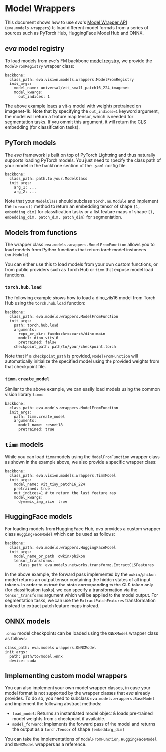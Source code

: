 # Model Wrappers


This document shows how to use *eva*'s [Model Wrapper API](../../reference/core/models/networks.md#wrappers) (`eva.models.wrappers`) to load different model formats from a series of sources such as PyTorch Hub, HuggingFace Model Hub and ONNX.

## *eva* model registry
To load models from *eva*'s FM backbone [model registry](./model_registry.md), we provide the `ModelFromRegistry` wrapper class:

```
backbone:
  class_path: eva.vision.models.wrappers.ModelFromRegistry
  init_args:
    model_name: universal/vit_small_patch16_224_imagenet
    model_kwargs:
      out_indices: 1
```
The above example loads a vit-s model with weights pretrained on imagenet-1k. Note that by specifying the `out_indices=1` keyword argument, the model will return a feature map tensor, which is needed for segmentation tasks. If you ommit this argument, it will return the CLS embedding (for classification tasks).

## PyTorch models
The *eva* framework is built on top of PyTorch Lightning and thus naturally supports loading PyTorch models.
You just need to specify the class path of your model in the backbone section of the `.yaml` config file.

```
backbone:
  class_path: path.to.your.ModelClass
  init_args:
    arg_1: ...
    arg_2: ...
```

Note that your `ModelClass` should subclass `torch.nn.Module` and implement the `forward()` method to return an embedding tensor of shape `[1, embedding_dim]` for classification tasks or a list feature maps of shape `[1, embedding_dim, patch_dim, patch_dim]` for segmentation.

## Models from functions
The wrapper class `eva.models.wrappers.ModelFromFunction` allows you to load models from Python functions that return torch model instances (`nn.Module`).

You can either use this to load models from your own custom functions, or from public providers such as Torch Hub or `timm` that expose model load functions.

### `torch.hub.load`
The following example shows how to load a dino_vits16 model from Torch Hub using the `torch.hub.load` function:
```
backbone:
  class_path: eva.models.wrappers.ModelFromFunction
  init_args:
    path: torch.hub.load
    arguments:
      repo_or_dir: facebookresearch/dino:main
      model: dino_vits16
      pretrained: false
    checkpoint_path: path/to/your/checkpoint.torch
```

Note that if a `checkpoint_path` is provided, `ModelFromFunction` will automatically initialize the specified model using the provided weights from that checkpoint file.

### `timm.create_model`
Similar to the above example, we can easily load models using the common vision library `timm`:
```
backbone:
  class_path: eva.models.wrappers.ModelFromFunction
  init_args:
    path: timm.create_model
    arguments:
      model_name: resnet18
      pretrained: true
```

## `timm` models
While you can load `timm` models using the `ModelFromFunction` wrapper class as shown in the example above, we also provide a specific wrapper class:

```
backbone:
  class_path: eva.vision.models.wrappers.TimmModel
  init_args:
    model_name: vit_tiny_patch16_224
    pretrained: true
    out_indices=1 # to return the last feature map
    model_kwargs:
      dynamic_img_size: true  

```

## HuggingFace models
For loading models from HuggingFace Hub, *eva* provides a custom wrapper class `HuggingFaceModel` which can be used as follows:

```
backbone:
  class_path: eva.models.wrappers.HuggingFaceModel
  init_args:
    model_name_or_path: owkin/phikon
    tensor_transforms: 
      class_path: eva.models.networks.transforms.ExtractCLSFeatures
```

In the above example, the forward pass implemented by the `owkin/phikon` model returns an output tensor containing the hidden states of all input tokens. In order to extract the state corresponding to the CLS token only (for classification tasks), we can specify a transformation via the `tensor_transforms` argument which will be applied to the model output. For segmentation tasks, we can use the `ExtractPatchFeatures` transformation instead to extract patch feature maps instead.


## ONNX models
`.onnx` model checkpoints can be loaded using the `ONNXModel` wrapper class as follows:

```
class_path: eva.models.wrappers.ONNXModel
init_args:
  path: path/to/model.onnx
  device: cuda
```

## Implementing custom model wrappers

You can also implement your own model wrapper classes, in case your model format is not supported by the wrapper classes that *eva* already provides. To do so, you need to subclass `eva.models.wrappers.BaseModel` and implement the following abstract methods: 

- `load_model`: Returns an instantiated model object & loads pre-trained model weights from a checkpoint if available. 
- `model_forward`: Implements the forward pass of the model and returns the output as a `torch.Tensor` of shape `[embedding_dim]`

You can take the implementations of `ModelFromFunction`, `HuggingFaceModel` and `ONNXModel` wrappers as a reference.
